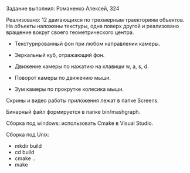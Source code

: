 Задание выполнил:
Романенко Алексей, 324

Реализовано:
12 двигающихся по трехмерным траекториям объектов.
На объекты наложены текстуры, одна поверх другой и реализовано вращение вокруг своего геометрического центра.

* Текстурированный фон при любом направлении камеры.
	
* Зеркальный куб, отражающий фон.
	
* Движение камеры по нажатию на клавиши w, a, s, d.
	
* Поворот камеры по движению мыши.
	
* Зум камеры по прокрутке колесика мыши.
	
	
Скрины и видео работы приложения лежат в папке Screens.

Бинарный файл формируется в папке bin/mashgraph.

Сборка под windows: использовать Cmake в Visual Studio.

Сборка под Unix:
- mkdir build
- cd build
- cmake ..
- make
